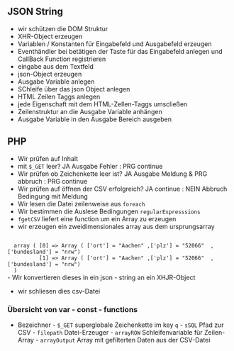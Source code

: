 
## JSON String

-   wir schützen die DOM Struktur
-   XHR-Object erzeugen
-   Variablen / Konstanten für Eingabefeld und Ausgabefeld erzeugen
-   Eventhändler bei betätigen der Taste für das Eingabefeld anlegen und CallBack Function registrieren
-   eingabe aus dem Textfeld
-   json-Object erzeugen
-   Ausgabe Variable anlegen
-   SChleife über das json Object anlegen
-   HTML Zeilen Taggs anlegen
-   jede Eigenschaft mit dem HTML-Zellen-Taggs umscließen
-   Zeilenstruktur an die Ausgabe Variable anhängen
-   Ausgabe Variable in den Ausgabe Bereich ausgeben



## PHP

-   Wir prüfen auf Inhalt
-   mit <code>$_GET</code> leer? JA Ausgabe Fehler : PRG continue
-   Wir prüfen ob Zeichenkette leer ist? JA Ausgabe Meldung & PRG abbruch : PRG continue
-   Wir prüfen auf öffnen der CSV erfolgreich? JA continue : NEIN Abbruch Bedingung mit Meldung
-   Wir lesen die Datei zeilenweise aus <code>foreach</code>
-   Wir bestimmen die Auslese Bedingungen <code>regularExpresssions</code>
-   <code>fgetCSV</code> liefert eine function um ein Array zu erzeugen
-   wir erzeugen ein zweidimensionales array aus dem ursprungsarray

<code>
  array ( [0] => Array ( ['ort'] = "Aachen" ,['plz'] = "52066"  ,['bundesland'] = "nrw")
          [1] => Array ( ['ort'] = "Aachen" ,['plz'] = "52066"  ,['bundesland'] = "nrw")
  )
</code>
-   Wir konvertieren dieses in ein json - string an ein XHJR-Object

-   wir schliesen dies csv-Datei


### Übersicht von var - const - functions

-   Bezeichner
        -   <code>$_GET</code> superglobale Zeichenkette im key <code>q</code>
        -   <code>sSQL</code> Pfad zur CSV
        -   <code>filepath</code> Datei-Erzeuger
        -   <code>arrayROW</code> Schleifenvariable für Zeilen-Array
        -   <code>arrayOutput</code> Array mit gefilterten Daten aus der CSV-Datei
